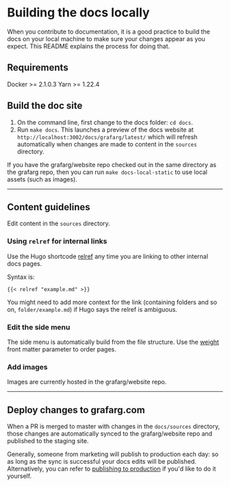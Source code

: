 # Building the docs locally

When you contribute to documentation, it is a good practice to build the docs on your local machine to make sure your changes appear as you expect. This README explains the process for doing that.

## Requirements

Docker >= 2.1.0.3
Yarn >= 1.22.4

## Build the doc site

1. On the command line, first change to the docs folder: `cd docs`.
1. Run `make docs`. This launches a preview of the docs website at `http://localhost:3002/docs/grafarg/latest/` which will refresh automatically when changes are made to content in the `sources` directory.

If you have the grafarg/website repo checked out in the same directory as the grafarg repo, then you can run `make docs-local-static` to use local assets (such as images).

---

## Content guidelines

Edit content in the `sources` directory.

### Using `relref` for internal links

Use the Hugo shortcode [relref](https://gohugo.io/content-management/cross-references/#use-ref-and-relref) any time you are linking to other internal docs pages.

Syntax is:
```
{{< relref "example.md" >}}
```

You might need to add more context for the link (containing folders and so on, `folder/example.md`) if Hugo says the relref is ambiguous. 


### Edit the side menu

The side menu is automatically build from the file structure. Use the [weight](https://gohugo.io/templates/lists/#by-weight) front matter parameter to order pages.

### Add images

Images are currently hosted in the grafarg/website repo.

---

## Deploy changes to grafarg.com

When a PR is merged to master with changes in the `docs/sources` directory, those changes are automatically synced to the grafarg/website repo and published to the staging site.

Generally, someone from marketing will publish to production each day: so as long as the sync is successful your docs edits will be published. Alternatively, you can refer to [publishing to production](https://github.com/grafarg/website#publishing-to-production-grafargcom) if you'd like to do it yourself.
